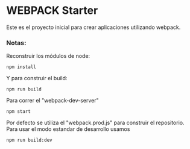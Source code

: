 # WEBPACK Starter

Este es el proyecto inicial para crear aplicaciones utilizando webpack.

### Notas: 
Reconstruir los módulos de node:

```
npm install
```

Y para construir el build:

```
npm run build
```

Para correr el "webpack-dev-server"

```
npm start
```

Por defecto se utiliza el "webpack.prod.js" para construir el repositorio. Para usar el modo estandar de desarrollo usamos

```
npm run build:dev
```